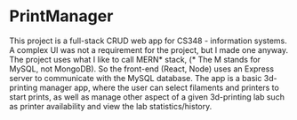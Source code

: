 # PrintManager
This project is a full-stack CRUD web app for CS348 - information systems. A complex UI was not a requirement for the project, but I made one anyway. The project uses what I like to call MERN* stack, (* The M stands for MySQL, not MongoDB). So the front-end (React, Node) uses an Express server to communicate with the MySQL database. The app is a basic 3d-printing manager app, where the user can select filaments and printers to start prints, as well as manage other aspect of a given 3d-printing lab such as printer availability and view the lab statistics/history. 
